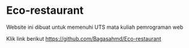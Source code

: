 # Eco-restaurant
Website ini dibuat untuk memenuhi UTS mata kuliah pemrograman web

Klik link berikut
https://github.com/Bagasahmd/Eco-restaurant

